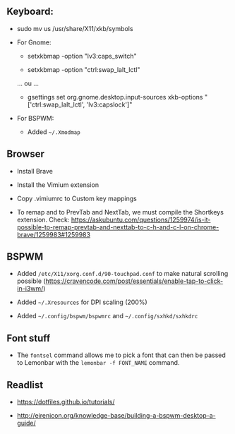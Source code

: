 ## Keyboard:

- sudo mv us /usr/share/X11/xkb/symbols

- For Gnome:

  - setxkbmap -option "lv3:caps_switch"

  - setxkbmap -option "ctrl:swap_lalt_lctl"

  ... ou ...

  - gsettings set org.gnome.desktop.input-sources xkb-options "['ctrl:swap_lalt_lctl', 'lv3:capslock']"

- For BSPWM:
  
  - Added `~/.Xmodmap`

## Browser

- Install Brave

- Install the Vimium extension

- Copy .vimiumrc to Custom key mappings

- To remap <c-h> and <c-l> to PrevTab and NextTab, we must compile the Shortkeys extension. Check: https://askubuntu.com/questions/1259974/is-it-possible-to-remap-prevtab-and-nexttab-to-c-h-and-c-l-on-chrome-brave/1259983#1259983

## BSPWM

- Added `/etc/X11/xorg.conf.d/90-touchpad.conf` to make natural scrolling
  possible (https://cravencode.com/post/essentials/enable-tap-to-click-in-i3wm/)

- Added `~/.Xresources` for DPI scaling (200%)  

- Added `~/.config/bspwm/bspwmrc` and `~/.config/sxhkd/sxhkdrc`

## Font stuff

- The `fontsel` command allows me to pick a font that can then be passed to
  Lemonbar with the `lemonbar -f FONT_NAME` command.

## Readlist

- https://dotfiles.github.io/tutorials/

- http://eirenicon.org/knowledge-base/building-a-bspwm-desktop-a-guide/
